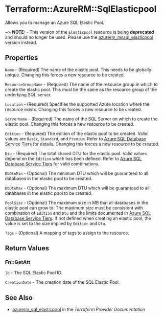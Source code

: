 # Terraform::AzureRM::SqlElasticpool

Allows you to manage an Azure SQL Elastic Pool.

~> **NOTE:** -  This version of the `Elasticpool` resource is being **deprecated** and should no longer be used. Please use the [azurerm_mssql_elasticpool](./mssql_elasticpool.html) version instead.

## Properties

`Name` - (Required) The name of the elastic pool. This needs to be globally unique. Changing this forces a new resource to be created.

`ResourceGroupName` - (Required) The name of the resource group in which to create the elastic pool. This must be the same as the resource group of the underlying SQL server.

`Location` - (Required) Specifies the supported Azure location where the resource exists. Changing this forces a new resource to be created.

`ServerName` - (Required) The name of the SQL Server on which to create the elastic pool. Changing this forces a new resource to be created.

`Edition` - (Required) The edition of the elastic pool to be created. Valid values are `Basic`, `Standard`, and `Premium`. Refer to [Azure SQL Database Service Tiers](https://docs.microsoft.com/en-gb/azure/sql-database/sql-database-service-tiers#elastic-pool-service-tiers-and-performance-in-edtus) for details. Changing this forces a new resource to be created.

`Dtu` - (Required) The total shared DTU for the elastic pool. Valid values depend on the `Edition` which has been defined. Refer to [Azure SQL Database Service Tiers](https://docs.microsoft.com/en-gb/azure/sql-database/sql-database-service-tiers#elastic-pool-service-tiers-and-performance-in-edtus) for valid combinations.

`DbDtuMin` - (Optional) The minimum DTU which will be guaranteed to all databases in the elastic pool to be created.

`DbDtuMax` - (Optional) The maximum DTU which will be guaranteed to all databases in the elastic pool to be created.

`PoolSize` - (Optional) The maximum size in MB that all databases in the elastic pool can grow to. The maximum size must be consistent with combination of `Edition` and `Dtu` and the limits documented in [Azure SQL Database Service Tiers](https://docs.microsoft.com/en-gb/azure/sql-database/sql-database-service-tiers#elastic-pool-service-tiers-and-performance-in-edtus). If not defined when creating an elastic pool, the value is set to the size implied by `Edition` and `Dtu`.

`Tags` - (Optional) A mapping of tags to assign to the resource.


## Return Values

### Fn::GetAtt

`Id` - The SQL Elastic Pool ID.

`CreationDate` - The creation date of the SQL Elastic Pool.

## See Also

* [azurerm_sql_elasticpool](https://www.terraform.io/docs/providers/azurerm/r/sql_elasticpool.html) in the _Terraform Provider Documentation_